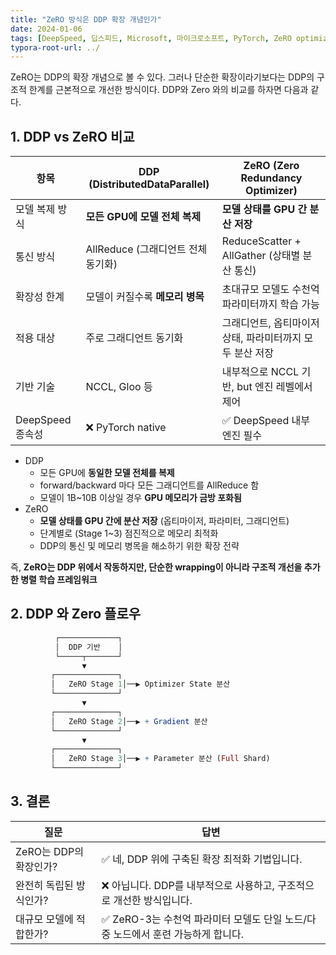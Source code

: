 ```yaml
---
title: "ZeRO 방식은 DDP 확장 개념인가"
date: 2024-01-06
tags: [DeepSpeed, 딥스피드, Microsoft, 마이크로소프트, PyTorch, ZeRO optimizer, Mixed Precision, Model Parallelism, Pipeline Parallelism, DeepSpeed-Inference, DDP, Distributed Data Parallel]
typora-root-url: ../
---
```




ZeRO는 DDP의 확장 개념으로 볼 수 있다. 그러나 단순한 확장이라기보다는 DDP의 구조적 한계를 근본적으로 개선한 방식이다.  DDP와 Zero 와의 비교를 하자면 다음과 같다.



## 1. DDP vs ZeRO 비교

| 항목             | DDP (DistributedDataParallel)      | ZeRO (Zero Redundancy Optimizer)                         |
| ---------------- | ---------------------------------- | -------------------------------------------------------- |
| 모델 복제 방식   | **모든 GPU에 모델 전체 복제**      | **모델 상태를 GPU 간 분산 저장**                         |
| 통신 방식        | AllReduce (그래디언트 전체 동기화) | ReduceScatter + AllGather (상태별 분산 통신)             |
| 확장성 한계      | 모델이 커질수록 **메모리 병목**    | 초대규모 모델도 수천억 파라미터까지 학습 가능            |
| 적용 대상        | 주로 그래디언트 동기화             | 그래디언트, 옵티마이저 상태, 파라미터까지 모두 분산 저장 |
| 기반 기술        | NCCL, Gloo 등                      | 내부적으로 NCCL 기반, but 엔진 레벨에서 제어             |
| DeepSpeed 종속성 | ❌ PyTorch native                   | ✅ DeepSpeed 내부 엔진 필수                               |

* DDP
  * 모든 GPU에 **동일한 모델 전체를 복제**
  * forward/backward 마다 모든 그래디언트를 AllReduce 함
  * 모델이 1B~10B 이상일 경우 **GPU 메모리가 금방 포화됨**
* ZeRO
  * **모델 상태를 GPU 간에 분산 저장** (옵티마이저, 파라미터, 그래디언트)
  * 단계별로 (Stage 1~3) 점진적으로 메모리 최적화
  * DDP의 통신 및 메모리 병목을 해소하기 위한 확장 전략



즉, **ZeRO는 DDP 위에서 작동하지만, 단순한 wrapping이 아니라 구조적 개선을 추가한 병렬 학습 프레임워크**



## 2. DDP 와 Zero 플로우

```mathematica
          ┌─────────────┐
          │  DDP 기반    │
          └─────┬───────┘
                ▼
         ┌──────────────┐
         │   ZeRO Stage 1│──▶ Optimizer State 분산
         └──────────────┘
                ▼
         ┌──────────────┐
         │   ZeRO Stage 2│──▶ + Gradient 분산
         └──────────────┘
                ▼
         ┌──────────────┐
         │   ZeRO Stage 3│──▶ + Parameter 분산 (Full Shard)
         └──────────────┘

```



## 3. 결론

| 질문                    | 답변                                                         |
| ----------------------- | ------------------------------------------------------------ |
| ZeRO는 DDP의 확장인가?  | ✅ 네, DDP 위에 구축된 확장 최적화 기법입니다.                |
| 완전히 독립된 방식인가? | ❌ 아닙니다. DDP를 내부적으로 사용하고, 구조적으로 개선한 방식입니다. |
| 대규모 모델에 적합한가? | ✅ ZeRO-3는 수천억 파라미터 모델도 단일 노드/다중 노드에서 훈련 가능하게 합니다. |